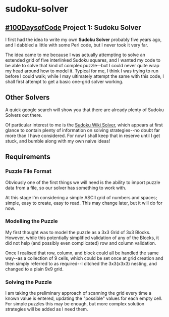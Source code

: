 # sudoku-solver

## [#100DaysofCode](https://github.com/PJSoftware/100-days-of-code) Project 1: Sudoku Solver

I first had the idea to write my own **Sudoku Solver** probably five years ago, and I dabbled a little with some Perl code, but I never took it very far.

The idea came to me because I was actually attempting to solve an extended grid of five interlinked Sudoku squares, and I wanted my code to be able to solve that kind of complex puzzle--but I could never quite wrap my head around how to model it. Typical for me, I think I was trying to run before I could walk; while I may ultimately attempt the same with this code, I shall first attempt to get a basic one-grid solver working.

## Other Solvers

A quick google search will show you that there are already plenty of Sudoku Solvers out there.

Of particular interest to me is the [Sudoku Wiki Solver](https://www.sudokuwiki.org/sudoku.htm), which appears at first glance to contain plenty of information on solving strategies--no doubt far more than I have considered. For now I shall keep that in reserve until I get stuck, and bumble along with my own naive ideas!

## Requirements

### Puzzle File Format

Obviously one of the first things we will need is the ability to import puzzle data from a file, so our solver has something to work with.

At this stage I'm considering a simple ASCII grid of numbers and spaces; simple, easy to create, easy to read. This may change later, but it will do for now.

### Modelling the Puzzle

My first thought was to model the puzzle as a 3x3 Grid of 3x3 Blocks. However, while this potentially simplified validation of any of the Blocks, it did not help (and possibly even complicated) row and column validation.

Once I realised that row, column, and block could all be handled the same way--as a collection of 9 cells, which could be set once at grid creation and then simply referred to as required--I ditched the 3x3(x3x3) nesting, and changed to a plain 9x9 grid.

### Solving the Puzzle

I am taking the preliminary approach of scanning the grid every time a known value is entered, updating the "possible" values for each empty cell. For simple puzzles this may be enough, but more complex solution strategies will be added as I need them.
